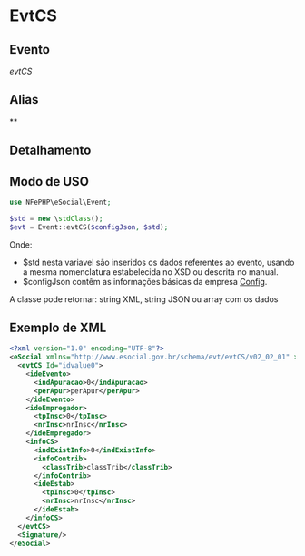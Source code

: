# EvtCS

## Evento
 *evtCS*

## Alias
 **


## Detalhamento



## Modo de USO

```php
use NFePHP\eSocial\Event;

$std = new \stdClass();
$evt = Event::evtCS($configJson, $std);
```

Onde:
- $std nesta variavel são inseridos os dados referentes ao evento, usando a mesma nomenclatura estabelecida no XSD ou descrita no manual.
- $configJson contêm as informações básicas da empresa [Config](Config.md).

A classe pode retornar: string XML, string JSON ou array com os dados


## Exemplo de XML

```xml
<?xml version="1.0" encoding="UTF-8"?>
<eSocial xmlns="http://www.esocial.gov.br/schema/evt/evtCS/v02_02_01" xmlns:xsi="http://www.w3.org/2001/XMLSchema-instance" xsi:schemaLocation="http://www.esocial.gov.br/schema/evt/evtCS/v02_02_01 ../schemes/evtCS.xsd ">
  <evtCS Id="idvalue0">
    <ideEvento>
      <indApuracao>0</indApuracao>
      <perApur>perApur</perApur>
    </ideEvento>
    <ideEmpregador>
      <tpInsc>0</tpInsc>
      <nrInsc>nrInsc</nrInsc>
    </ideEmpregador>
    <infoCS>
      <indExistInfo>0</indExistInfo>
      <infoContrib>
        <classTrib>classTrib</classTrib>
      </infoContrib>
      <ideEstab>
        <tpInsc>0</tpInsc>
        <nrInsc>nrInsc</nrInsc>
      </ideEstab>
    </infoCS>
  </evtCS>
  <Signature/>
</eSocial>

```
